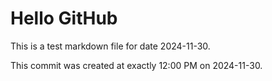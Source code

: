 # Hello GitHub
This is a test markdown file for date 2024-11-30.

This commit was created at exactly 12:00 PM on 2024-11-30.
